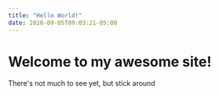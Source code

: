 ```yaml
---
title: "Hello World!"
date: 2020-09-05T09:03:21-05:00
---
```


# Welcome to my awesome site!

There's not much to see yet, but stick around